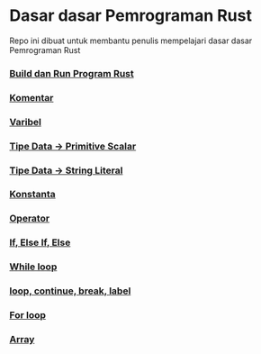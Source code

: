 # Dasar dasar Pemrograman Rust
Repo ini dibuat untuk membantu penulis mempelajari dasar dasar Pemrograman Rust

### [Build dan Run Program Rust](https://github.com/gaberingo/dasarRust/blob/main/docs/build_and_run.md)
### [Komentar](https://github.com/gaberingo/dasarRust/blob/main/docs/komentar.md)
### [Varibel](https://github.com/gaberingo/dasarRust/blob/main/docs/variabel.md)
### [Tipe Data -> Primitive Scalar](https://github.com/gaberingo/dasarRust/blob/main/docs/primitive_scalar.md)
### [Tipe Data -> String Literal](https://github.com/gaberingo/dasarRust/blob/main/docs/string_literal.md)
### [Konstanta](https://github.com/gaberingo/dasarRust/blob/main/docs/konstanta.md)
### [Operator](https://github.com/gaberingo/dasarRust/blob/main/docs/operator.md)
### [If, Else If, Else](https://github.com/gaberingo/dasarRust/blob/main/docs/if_else.md)
### [While loop](https://github.com/gaberingo/dasarRust/blob/main/docs/while.md)
### [loop, continue, break, label](https://github.com/gaberingo/dasarRust/blob/main/docs/loop.md)
### [For loop](https://github.com/gaberingo/dasarRust/blob/main/docs/forloop.md)
### [Array](https://github.com/gaberingo/dasarRust/blob/main/docs/array.md)